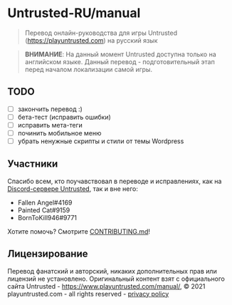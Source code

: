 # Untrusted-RU/manual

> Перевод онлайн-руководства для игры Untrusted (https://playuntrusted.com) на русский язык

> **ВНИМАНИЕ**: На данный момент Untrusted доступна только на английском языке. Данный перевод - подготовительный этап перед началом локализации самой игры.
## TODO

- [ ] закончить перевод :)
- [ ] бета-тест (исправить ошибки)
- [ ] исправить мета-теги
- [ ] починить мобильное меню
- [ ] убрать ненужные скрипты и стили от темы Wordpress

## Участники

Спасибо всем, кто поучавствовал в переводе и исправлениях, как на [Discord-сервере Untrusted](https://discord.gg/fMkDCrxU6H), так и вне него:

- Fallen Angel#4169
- Painted Cat#9159
- BornToKill946#9771

Хотите помочь? Смотрите [CONTRIBUTING.md](CONTRIBUTING.md)!

## Лицензирование

Перевод фанатский и авторский, никаких дополнительных прав или лицензий не установлено.
Оригинальный контент взят с официального сайта Untrusted - https://www.playuntrusted.com/manual/,
&copy; 2021 playuntrusted.com - all rights reserved - [privacy policy](https://www.playuntrusted.com/privacy-policy/)
